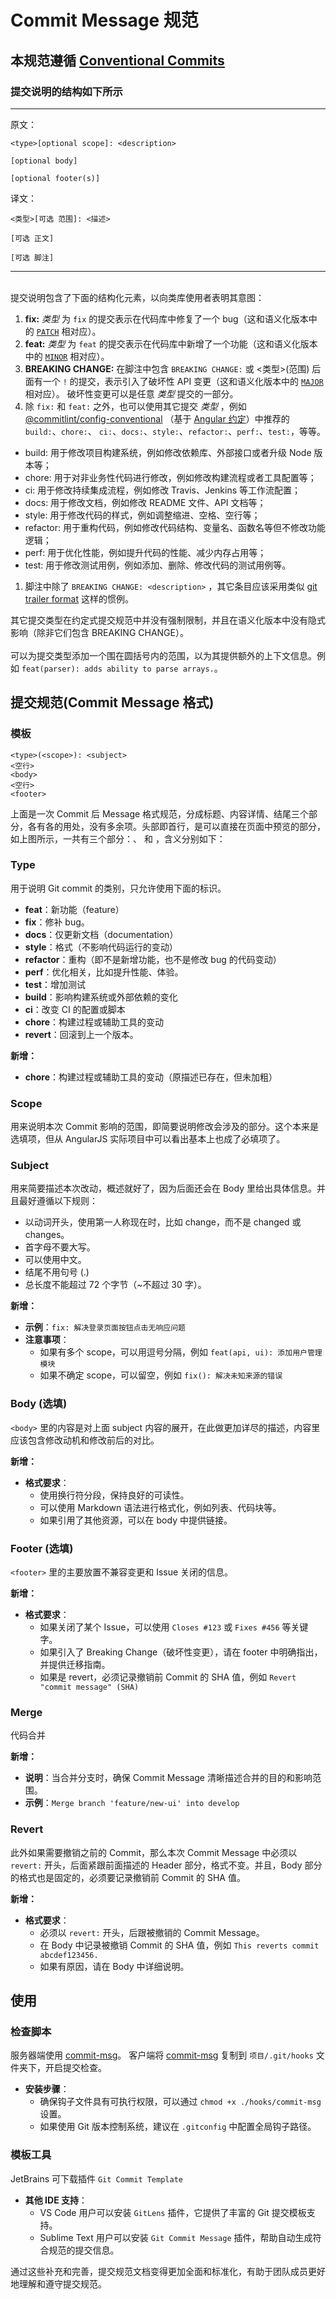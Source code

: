 # Commit Message 规范

## 本规范遵循 [Conventional Commits](https://www.conventionalcommits.org/zh-hans/v1.0.0/)

### 提交说明的结构如下所示

---

原文：

```
<type>[optional scope]: <description>

[optional body]

[optional footer(s)]
```

译文：

```
<类型>[可选 范围]: <描述>

[可选 正文]

[可选 脚注]
```

---

<br />
提交说明包含了下面的结构化元素，以向类库使用者表明其意图：

1. **fix:** _类型_ 为 `fix` 的提交表示在代码库中修复了一个 bug（这和语义化版本中的 [
   `PATCH`](https://semver.org/lang/zh-CN/#%E6%91%98%E8%A6%81) 相对应）。
2. **feat:** _类型_ 为 `feat` 的提交表示在代码库中新增了一个功能（这和语义化版本中的 [
   `MINOR`](https://semver.org/lang/zh-CN/#%E6%91%98%E8%A6%81) 相对应）。
3. **BREAKING CHANGE:** 在脚注中包含 `BREAKING CHANGE:` 或 <类型>(范围) 后面有一个 `!` 的提交，表示引入了破坏性 API
   变更（这和语义化版本中的 [`MAJOR`](https://semver.org/lang/zh-CN/#%E6%91%98%E8%A6%81) 相对应）。
   破坏性变更可以是任意 _类型_ 提交的一部分。
4. 除 `fix:` 和 `feat:` 之外，也可以使用其它提交 _类型_
   ，例如 [@commitlint/config-conventional](https://github.com/conventional-changelog/commitlint/tree/master/%40commitlint/config-conventional)
   （基于 [Angular 约定](https://github.com/angular/angular/blob/22b96b9/CONTRIBUTING.md#-commit-message-guidelines)）中推荐的
   `build:`、`chore:`、
   `ci:`、`docs:`、`style:`、`refactor:`、`perf:`、`test:`，等等。

- build: 用于修改项目构建系统，例如修改依赖库、外部接口或者升级 Node 版本等；
- chore: 用于对非业务性代码进行修改，例如修改构建流程或者工具配置等；
- ci: 用于修改持续集成流程，例如修改 Travis、Jenkins 等工作流配置；
- docs: 用于修改文档，例如修改 README 文件、API 文档等；
- style: 用于修改代码的样式，例如调整缩进、空格、空行等；
- refactor: 用于重构代码，例如修改代码结构、变量名、函数名等但不修改功能逻辑；
- perf: 用于优化性能，例如提升代码的性能、减少内存占用等；
- test: 用于修改测试用例，例如添加、删除、修改代码的测试用例等。

1. 脚注中除了 `BREAKING CHANGE: <description>` ，其它条目应该采用类似
   [git trailer format](https://git-scm.com/docs/git-interpret-trailers) 这样的惯例。

其它提交类型在约定式提交规范中并没有强制限制，并且在语义化版本中没有隐式影响（除非它们包含 BREAKING CHANGE）。
<br /><br />
可以为提交类型添加一个围在圆括号内的范围，以为其提供额外的上下文信息。例如 `feat(parser): adds ability to parse arrays.`。

## 提交规范(Commit Message 格式)

### 模板

```
<type>(<scope>): <subject>
<空行>
<body>
<空行>
<footer>
```

上面是一次 Commit 后 Message
格式规范，分成标题、内容详情、结尾三个部分，各有各的用处，没有多余项。头部即首行，是可以直接在页面中预览的部分，如上图所示，一共有三个部分：<type>、<scope>
和 <subject>，含义分别如下：

### Type

用于说明 Git commit 的类别，只允许使用下面的标识。

- **feat**：新功能（feature）
- **fix**：修补 bug。
- **docs**：仅更新文档（documentation）
- **style**：格式（不影响代码运行的变动）
- **refactor**：重构（即不是新增功能，也不是修改 bug 的代码变动）
- **perf**：优化相关，比如提升性能、体验。
- **test**：增加测试
- **build**：影响构建系统或外部依赖的变化
- **ci**：改变 CI 的配置或脚本
- **chore**：构建过程或辅助工具的变动
- **revert**：回滚到上一个版本。

**新增：**

- **chore**：构建过程或辅助工具的变动（原描述已存在，但未加粗）

### Scope

用来说明本次 Commit 影响的范围，即简要说明修改会涉及的部分。这个本来是选填项，但从 AngularJS 实际项目中可以看出基本上也成了必填项了。

### Subject

用来简要描述本次改动，概述就好了，因为后面还会在 Body 里给出具体信息。并且最好遵循以下规则：

- 以动词开头，使用第一人称现在时，比如 change，而不是 changed 或 changes。
- 首字母不要大写。
- 可以使用中文。
- 结尾不用句号 (.)
- 总长度不能超过 72 个字节（~不超过 30 字）。

**新增：**

- **示例**：`fix: 解决登录页面按钮点击无响应问题`
- **注意事项**：
    - 如果有多个 scope，可以用逗号分隔，例如 `feat(api, ui): 添加用户管理模块`
    - 如果不确定 scope，可以留空，例如 `fix(): 解决未知来源的错误`

### Body (选填)

`<body>` 里的内容是对上面 subject 内容的展开，在此做更加详尽的描述，内容里应该包含修改动机和修改前后的对比。

**新增：**

- **格式要求**：
    - 使用换行符分段，保持良好的可读性。
    - 可以使用 Markdown 语法进行格式化，例如列表、代码块等。
    - 如果引用了其他资源，可以在 body 中提供链接。

### Footer (选填)

`<footer>` 里的主要放置不兼容变更和 Issue 关闭的信息。

**新增：**

- **格式要求**：
    - 如果关闭了某个 Issue，可以使用 `Closes #123` 或 `Fixes #456` 等关键字。
    - 如果引入了 Breaking Change（破坏性变更），请在 footer 中明确指出，并提供迁移指南。
    - 如果是 revert，必须记录撤销前 Commit 的 SHA 值，例如 `Revert "commit message" (SHA)`

### Merge

代码合并

**新增：**

- **说明**：当合并分支时，确保 Commit Message 清晰描述合并的目的和影响范围。
- **示例**：`Merge branch 'feature/new-ui' into develop`

### Revert

此外如果需要撤销之前的 Commit，那么本次 Commit Message 中必须以 `revert:` 开头，后面紧跟前面描述的 Header 部分，格式不变。并且，Body
部分的格式也是固定的，必须要记录撤销前 Commit 的 SHA 值。

**新增：**

- **格式要求**：
    - 必须以 `revert:` 开头，后跟被撤销的 Commit Message。
    - 在 Body 中记录被撤销 Commit 的 SHA 值，例如 `This reverts commit abcdef123456.`
    - 如果有原因，请在 Body 中详细说明。

## 使用

### 检查脚本

服务器端使用 [commit-msg](./pre-commit/commit-msg)。
客户端将 [commit-msg](./hooks/commit-msg) 复制到 `项目/.git/hooks` 文件夹下，开启提交检查。

- **安装步骤**：
    - 确保钩子文件具有可执行权限，可以通过 `chmod +x ./hooks/commit-msg` 设置。
    - 如果使用 Git 版本控制系统，建议在 `.gitconfig` 中配置全局钩子路径。

### 模板工具

JetBrains 可下载插件 `Git Commit Template`

- **其他 IDE 支持**：
    - VS Code 用户可以安装 `GitLens` 插件，它提供了丰富的 Git 提交模板支持。
    - Sublime Text 用户可以安装 `Git Commit Message` 插件，帮助自动生成符合规范的提交信息。

通过这些补充和完善，提交规范文档变得更加全面和标准化，有助于团队成员更好地理解和遵守提交规范。